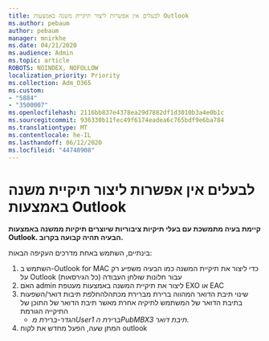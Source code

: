 ```yaml
---
title: לבעלים אין אפשרות ליצור תיקיית משנה באמצעות Outlook
ms.author: pebaum
author: pebaum
manager: mnirkhe
ms.date: 04/21/2020
ms.audience: Admin
ms.topic: article
ROBOTS: NOINDEX, NOFOLLOW
localization_priority: Priority
ms.collection: Adm_O365
ms.custom:
- "5884"
- "3500007"
ms.openlocfilehash: 2116bb837e4378ea29d7882df1d3010b3a4e0b1c
ms.sourcegitcommit: 936330b11fec49f6174eadea6c765bdf9e6ba784
ms.translationtype: MT
ms.contentlocale: he-IL
ms.lasthandoff: 06/12/2020
ms.locfileid: "44748908"
---
```

# <a name="owner-cannot-create-sub-folder-using-outlook"></a>לבעלים אין אפשרות ליצור תיקיית משנה באמצעות Outlook

**קיימת בעיה מתמשכת עם בעלי תיקיות ציבוריות שיוצרים תיקיות ממשנה באמצעות Outlook. הבעיה תהיה קבועה בקרוב.**

בינתיים, השתמש באחת מדרכים העקיפה הבאות:

1. השתמש ב-Outlook for MAC כדי ליצור את תיקיית המשנה כמו הבעיה משפיע רק על Outlook עבור חלונות שולחן העבודה (כל הגירסאות)
2. האם admin ליצור את תיקיית המשנה באמצעות מעטפת EXO או EAC
3. שינוי תיבת הדואר המהווה ברירת מברירת מכתהלהחלפת תיבות דואר/השפעות בתיבת הדואר של המשתמש לתיקיה אחרת מאשר תיבת הדואר של התוכן של התיקייה הגורמת  
    - *הגדר-ברירת מUser1 ברירת הPubMBX3 תיבת דואר.*
4. המתן שעה, הפעל מחדש את לקוח outlook